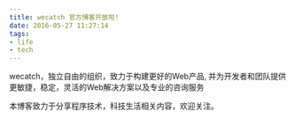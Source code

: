 ```yaml
---
title: wecatch 官方博客开放啦!
date: 2016-05-27 11:27:14
tags: 
- life
- tech
---
```


wecatch，独立自由的组织，致力于构建更好的Web产品, 并为开发者和团队提供更敏捷，稳定，灵活的Web解决方案以及专业的咨询服务

本博客致力于分享程序技术，科技生活相关内容，欢迎关注。
